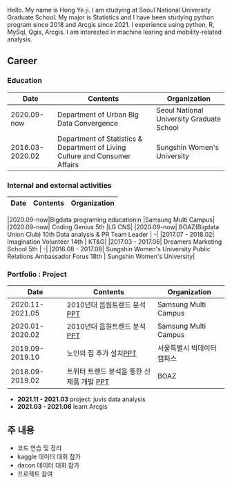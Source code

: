 

Hello. My name is Hong Ye ji. I am studying at Seoul National University Graduate School.
My major is Statistics and I have been studying python program since 2018 and Arcgis since 2021.
I experience using python, R, MySql, Qgis, Arcgis. I am interested in machine learing and mobility-related analysis.


## Career
###  Education 
 Date |  Contents  | Organization |
| ------ | ------ | ------ |
|2020.09-now| Department of Urban Big Data Convergence | Seoul National University Graduate School
|2016.03-2020.02 | Department of Statistics & Department of Living Culture and Consumer Affairs | Sungshin Women's University



###  Internal and external activities
 Date |  Contents  | Organization |
| ------ | ------ | ------ |

|2020.09-now|Bigdata programing educationin |Samsung Multi Campus|
|2020.09-now| Coding Genius 5th |LG CNS|
|2020.09-now| BOAZ(Bigdata Union Club) 10th  Data analysis & PR Team Leader | -|
|2017.07 - 2018.02| Imagination Volunteer 14th | KT&G|
|2017.03 - 2017.06| Dreamers Marketing School 5th   | -|
|2016.08 - 2017.08| Sungshin Women's University Public Relations Ambassador Forus 18th | Sungshin Women's University|


 ###  Portfolio : Project 
 Date |  Contents  | Organization |
| ------ | ------ | ------ |
|2020.11-2021.05| 2010년대 음원트렌드 분석 [PPT]() |Samsung Multi Campus|
|2020.01-2020.02| 2010년대 음원트렌드 분석 [PPT](https://drive.google.com/file/d/1DRFm9XANJaEcEGn0IyS34HTWHqQlg3sy/view?usp=sharing) |Samsung Multi Campus|
|2019.09-2019.10| 노인의 집 추가 설치[PPT](https://drive.google.com/file/d/1IY-ZfI5TMfic3EBwJspt1qVd9fX8FNJl/view?usp=sharing) | 서울특별시 빅데이터 캠퍼스|
|2018.09-2019.02| 트위터 트렌드 분석을 통한 신제품 개발 [PPT](https://www.slideshare.net/BOAZbigdata/1-131319946) | BOAZ|




* **2021.11 - 2021.03**   project: juvis data analysis     
* **2021.03 - 2021.06**   learn Arcgis  
  
  
  

## 주 내용

- 코드 연습 및 정리
- kaggle 데이터 대회 참가
- dacon 데이터 대회 참가
- 프로젝트 참여
